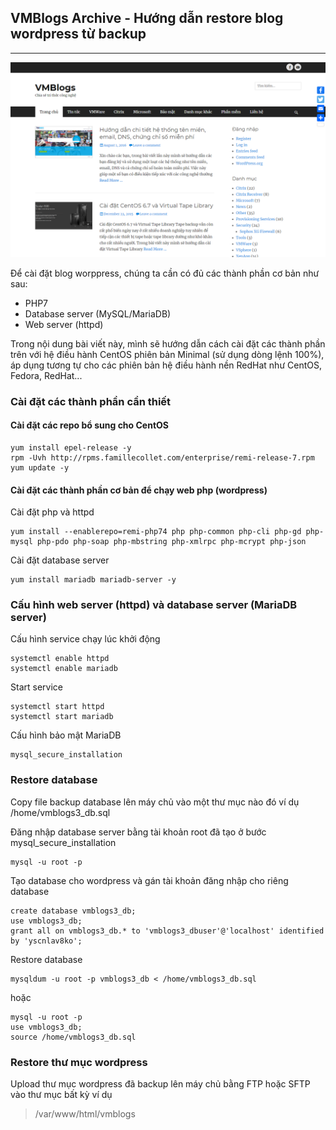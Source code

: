 ## VMBlogs Archive - Hướng dẫn restore blog wordpress từ backup

------

![homepage](https://github.com/tructransecure/vmblogs.archive/blob/main/resource/homepage.png)

Để cài đặt blog worppress, chúng ta cần có đủ các thành phần cơ bản như sau:

- PHP7
- Database server (MySQL/MariaDB)
- Web server (httpd)

Trong nội dung bài viết này, mình sẽ hướng dẫn cách cài đặt các thành phần trên với hệ điều hành CentOS phiên bản Minimal (sử dụng dòng lệnh 100%), áp dụng tương tự cho các phiên bản hệ điều hành nền RedHat như CentOS, Fedora, RedHat...

### Cài đặt các thành phần cần thiết

#### Cài đặt các repo bổ sung cho CentOS

```
yum install epel-release -y
rpm -Uvh http://rpms.famillecollet.com/enterprise/remi-release-7.rpm
yum update -y
```

#### Cài đặt các thành phần cơ bản để chạy web php (wordpress)

Cài đặt php và httpd

```
yum install --enablerepo=remi-php74 php php-common php-cli php-gd php-mysql php-pdo php-soap php-mbstring php-xmlrpc php-mcrypt php-json
```

Cài đặt database server

```
yum install mariadb mariadb-server -y
```

### Cấu hình web server (httpd) và database server (MariaDB server)

Cấu hình service chạy lúc khởi động

```
systemctl enable httpd
systemctl enable mariadb
```

Start service

```
systemctl start httpd
systemctl start mariadb
```

Cấu hình bảo mật MariaDB

```
mysql_secure_installation
```

### Restore database

Copy file backup database lên máy chủ vào một thư mục nào đó ví dụ /home/vmblogs3_db.sql

Đăng nhập database server bằng tài khoản root đã tạo ở bước mysql_secure_installation

```
mysql -u root -p
```

Tạo database cho wordpress và gán tài khoản đăng nhập cho riêng database

```
create database vmblogs3_db;
use vmblogs3_db;
grant all on vmblogs3_db.* to 'vmblogs3_dbuser'@'localhost' identified by 'yscnlav8ko';
```

Restore database

```
mysqldum -u root -p vmblogs3_db < /home/vmblogs3_db.sql
```

hoặc 

```
mysql -u root -p
use vmblogs3_db;
source /home/vmblogs3_db.sql
```

### Restore thư mục wordpress

Upload thư mục wordpress đã backup lên máy chủ bằng FTP hoặc SFTP vào thư mục bất kỳ ví dụ 

> /var/www/html/vmblogs

